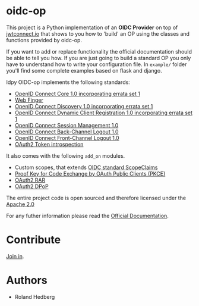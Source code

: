 # oidc-op

This project is a Python implementation of an **OIDC Provider** on top of [jwtconnect.io](https://jwtconnect.io/) that shows to you how to 'build' an OP using the classes and functions provided by oidc-op.

If you want to add or replace functionality the official documentation should be able to tell you how.
If you are just going to build a standard OP you only have to understand how to write your configuration file.
In `example/` folder you'll find some complete examples based on flask and django.

Idpy OIDC-op implements the following standards:

* [OpenID Connect Core 1.0 incorporating errata set 1](https://openid.net/specs/openid-connect-core-1_0.html)
* [Web Finger](https://openid.net/specs/openid-connect-discovery-1_0.html#IssuerDiscovery)
* [OpenID Connect Discovery 1.0 incorporating errata set 1](https://openid.net/specs/openid-connect-discovery-1_0.html)
* [OpenID Connect Dynamic Client Registration 1.0 incorporating errata set 1](https://openid.net/specs/openid-connect-registration-1_0.html)
* [OpenID Connect Session Management 1.0](https://openid.net/specs/openid-connect-session-1_0.html)
* [OpenID Connect Back-Channel Logout 1.0](https://openid.net/specs/openid-connect-backchannel-1_0.html)
* [OpenID Connect Front-Channel Logout 1.0](https://openid.net/specs/openid-connect-frontchannel-1_0.html)
* [OAuth2 Token introspection](https://tools.ietf.org/html/rfc7662)

It also comes with the following `add_on` modules.

* Custom scopes, that extends [OIDC standard ScopeClaims](https://openid.net/specs/openid-connect-core-1_0.html#ScopeClaims)
* [Proof Key for Code Exchange by OAuth Public Clients (PKCE)](https://tools.ietf.org/html/rfc7636)
* [OAuth2 RAR](https://datatracker.ietf.org/doc/html/draft-ietf-oauth-rar)
* [OAuth2 DPoP](https://tools.ietf.org/id/draft-fett-oauth-dpop-04.html)

The entire project code is open sourced and therefore licensed under the [Apache 2.0](https://en.wikipedia.org/wiki/Apache_License)

For any futher information please read the [Official Documentation](#TODO).


# Contribute

[Join in](https://idpy.org/contribute/).


# Authors

- Roland Hedberg
